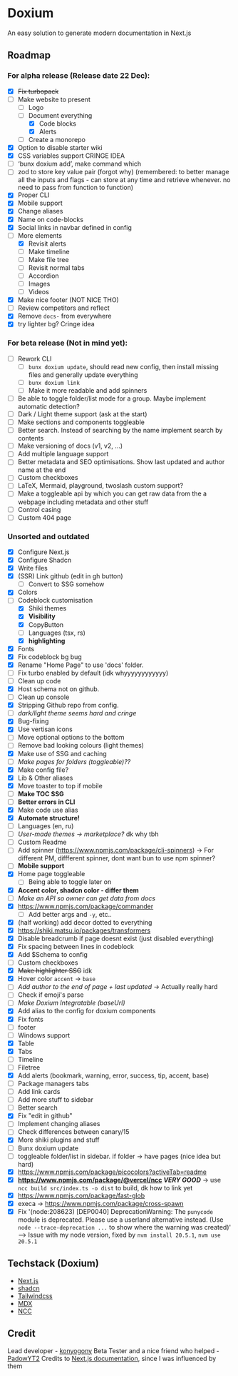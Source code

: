 # Doxium

An easy solution to generate modern documentation in Next.js

## Roadmap

### For alpha release (Release date 22 Dec):

-   [x] ~~Fix turbopack~~
-   [ ] Make website to present
    -   [ ] Logo
    -   [ ] Document everything
        -   [x] Code blocks
        -   [x] Alerts
    -   [ ] Create a monorepo
-   [x] Option to disable starter wiki
-   [x] CSS variables support CRINGE IDEA
-   [ ] ‘bunx doxium add’, make command which
-   [ ] zod to store key value pair (forgot why) (remembered: to better manage all the inputs and flags - can store at any time and retrieve whenever. no need to pass from function to function)
-   [x] Proper CLI
-   [x] Mobile support
-   [x] Change aliases
-   [x] Name on code-blocks
-   [x] Social links in navbar defined in config
-   [ ] More elements
    -   [x] Revisit alerts
    -   [ ] Make timeline
    -   [ ] Make file tree
    -   [ ] Revisit normal tabs
    -   [ ] Accordion
    -   [ ] Images
    -   [ ] Videos
-   [x] Make nice footer (NOT NICE THO)
-   [ ] Review competitors and reflect
-   [x] Remove `docs-` from everywhere
-   [x] try lighter bg? Cringe idea

### For beta release (Not in mind yet):

-   [ ] Rework CLI
    -   [ ] `bunx doxium update`, should read new config, then install missing files and generally update everything
    -   [ ] `bunx doxium link`
    -   [ ] Make it more readable and add spinners
-   [ ] Be able to toggle folder/list mode for a group. Maybe implement automatic detection?
-   [ ] Dark / Light theme support (ask at the start)
-   [ ] Make sections and components toggleable
-   [ ] Better search. Instead of searching by the name implement search by contents
-   [ ] Make versioning of docs (v1, v2, ...)
-   [ ] Add multiple language support
-   [ ] Better metadata and SEO optimisations. Show last updated and author name at the end
-   [ ] Custom checkboxes
-   [ ] LaTeX, Mermaid, playground, twoslash custom support?
-   [ ] Make a toggleable api by which you can get raw data from the a webpage including metadata and other stuff
-   [ ] Control casing
-   [ ] Custom 404 page

### Unsorted and outdated

-   [x] Configure Next.js
-   [x] Configure Shadcn
-   [x] Write files
-   [x] (SSR) Link github (edit in gh button)
    -   [ ] Convert to SSG somehow
-   [x] Colors
-   [ ] Codeblock customisation
    -   [x] Shiki themes
    -   [x] **Visibility**
    -   [x] CopyButton
    -   [ ] Languages (tsx, rs)
    -   [x] **highlighting**
-   [x] Fonts
-   [x] Fix codeblock bg bug
-   [x] Rename "Home Page" to use 'docs' folder.
-   [ ] Fix turbo enabled by default (idk whyyyyyyyyyyyy)
-   [ ] Clean up code
-   [x] Host schema not on github.
-   [ ] Clean up console
-   [x] Stripping Github repo from config.
-   [ ] _dark/light theme seems hard and cringe_
-   [x] Bug-fixing
-   [x] Use vertisan icons
-   [ ] Move optional options to the bottom
-   [ ] Remove bad looking colours (light themes)
-   [x] Make use of SSG and caching
-   [ ] _Make pages for folders (toggleable)??_
-   [x] Make config file?
-   [x] Lib & Other aliases
-   [x] Move toaster to top if mobile
-   [ ] **Make TOC SSG**
-   [ ] **Better errors in CLI**
-   [x] Make code use alias
-   [x] **Automate structure!**
-   [ ] Languages (en, ru)
-   [ ] _User-made themes -> marketplace?_ dk why tbh
-   [ ] Custom Readme
-   [ ] Add spinner (https://www.npmjs.com/package/cli-spinners) -> For different PM, diffferent spinner, dont want bun to use npm spinner?
-   [ ] **Mobile support**
-   [x] Home page toggleable
    -   [ ] Being able to toggle later on
-   [x] **Accent color, shadcn color - differ them**
-   [ ] _Make an API so owner can get data from docs_
-   [x] https://www.npmjs.com/package/commander
    -   [ ] Add better args and `-y`, etc..
-   [x] (half working) add decor dotted to everything
-   [x] https://shiki.matsu.io/packages/transformers
-   [x] Disable breadcrumb if page doesnt exist (just disabled everything)
-   [x] Fix spacing between lines in codeblock
-   [x] Add $Schema to config
-   [ ] Custom checkboxes
-   [x] ~~Make highlighter SSG~~ idk
-   [x] Hover color `accent` -> `base`
-   [ ] _Add author to the end of page + last updated_ -> Actually really hard
-   [ ] Check if emoji's parse
-   [ ] _Make Doxium Integratable (baseUrl)_
-   [x] Add alias to the config for doxium components
-   [x] Fix fonts
-   [ ] footer
-   [ ] Windows support
-   [x] Table
-   [x] Tabs
-   [ ] Timeline
-   [ ] Filetree
-   [x] Add alerts (bookmark, warning, error, success, tip, accent, base)
-   [ ] Package managers tabs
-   [ ] Add link cards
-   [ ] Add more stuff to sidebar
-   [ ] Better search
-   [x] Fix "edit in github"
-   [ ] Implement changing aliases
-   [ ] Check differences between canary/15
-   [x] More shiki plugins and stuff
-   [ ] Bunx doxium update
-   [ ] toggleable folder/list in sidebar. if folder -> have pages (nice idea but hard)
-   [x] https://www.npmjs.com/package/picocolors?activeTab=readme
-   [x] **https://www.npmjs.com/package/@vercel/ncc _VERY GOOD_** -> use `ncc build src/index.ts -o dist` to build, dk how to link yet
-   [x] https://www.npmjs.com/package/fast-glob
-   [x] execa -> https://www.npmjs.com/package/cross-spawn
-   [x] Fix '(node:208623) [DEP0040] DeprecationWarning: The `punycode` module is deprecated. Please use a userland alternative instead. (Use `node --trace-deprecation ...` to show where the warning was created)' --> Issue with my node version, fixed by `nvm install 20.5.1`, `nvm use 20.5.1`

## Techstack (Doxium)

-   [Next.js](https://nextjs.org/)
-   [shadcn](https://ui.shadcn.com/)
-   [Tailwindcss](https://tailwindcss.com/)
-   [MDX](https://mdxjs.com/)
-   [NCC](https://www.npmjs.com/package/@vercel/ncc)

## Credit

Lead developer - [konyogony](https://github.com/konyogony)
Beta Tester and a nice friend who helped - [PadowYT2](https://github.com/padowyt2)
Credits to [Next.js documentation](https://nextjs.org/docs), since I was influenced by them
